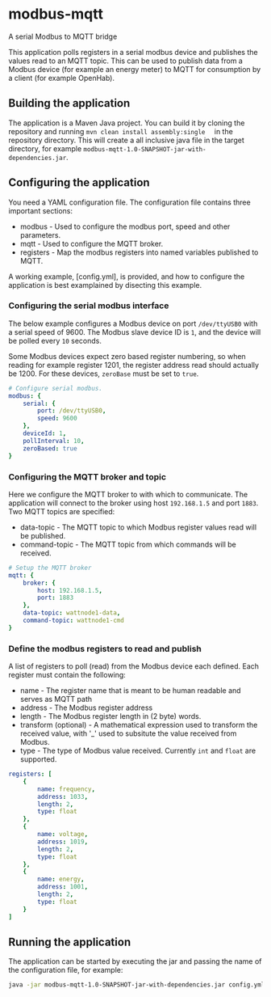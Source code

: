 # modbus-mqtt
A serial Modbus to MQTT bridge

This application polls registers in a serial modbus device and publishes the values read to an MQTT topic. This can be used to publish data from a Modbus device (for example an energy meter) to MQTT for consumption by a client (for example OpenHab). 

## Building the application 

The application is a Maven Java project. You can build it by cloning the repository and running `mvn clean install assembly:single 
` in the repository directory. This will create a all inclusive java file in the target directory, for example `modbus-mqtt-1.0-SNAPSHOT-jar-with-dependencies.jar`. 

## Configuring the application 

You need a YAML configuration file. The configuration file contains three important sections:

* modbus - Used to configure the modbus port, speed and other parameters. 
* mqtt - Used to configure the MQTT broker. 
* registers - Map the modbus registers into named variables published to MQTT.

A working example, [config.yml], is provided, and how to configure the application is best examplained by disecting this example. 

### Configuring the serial modbus interface

The below example configures a Modbus device on port `/dev/ttyUSB0` with a serial speed of 9600. The Modbus slave device ID is `1`, and the device will be polled every `10` seconds. 

Some Modbus devices expect zero based register numbering, so when reading for example register 1201, the register address read should actually be 1200. For these devices, `zeroBase` must be set to `true`.

```yaml
# Configure serial modbus. 
modbus: {
    serial: { 
        port: /dev/ttyUSB0,
        speed: 9600
    }, 
    deviceId: 1,
    pollInterval: 10,
    zeroBased: true
}
```

### Configuring the MQTT broker and topic

Here we configure the MQTT broker to with which to communicate. The application will connect to the broker using host `192.168.1.5` and port `1883`. Two MQTT topics are specified:

* data-topic - The MQTT topic to which Modbus register values read will be published. 
* command-topic - The MQTT topic from which commands will be received. 

```yaml
# Setup the MQTT broker 
mqtt: {
    broker: {  
        host: 192.168.1.5,
        port: 1883
    }, 
    data-topic: wattnode1-data,
    command-topic: wattnode1-cmd
}   
```

### Define the modbus registers to read and publish

A list of registers to poll (read) from the Modbus device each defined. Each register must contain the following:

* name - The register name that is meant to be human readable and serves as MQTT path 
* address - The Modbus register address
* length - The Modbus register length in (2 byte) words. 
* transform (optional) - A mathematical expression used to transform the received value, with '_' used to subsitute the value received from Modbus. 
* type - The type of Modbus value received. Currently `int` and `float` are supported.

```yaml
registers: [
    { 
        name: frequency,
        address: 1033,
        length: 2,
        type: float
    },
    {
        name: voltage,
        address: 1019,
        length: 2,
        type: float    
    },
    {
        name: energy,
        address: 1001,
        length: 2,
        type: float    
    }
]
```

## Running the application 

The application can be started by executing the jar and passing the name of the configuration file, for example:

```bash 
java -jar modbus-mqtt-1.0-SNAPSHOT-jar-with-dependencies.jar config.yml
```
